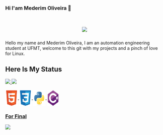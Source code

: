 ### Hi I'am Mederim Oliveira 👋
<h1 align="center">
          <a href="https://tenor.com/view/meme-anime-jojos-jojo-bizarre-gif-18202893"><img height="300px" src="https://tenor.com/view/meme-anime-jojos-jojo-bizarre-gif-18202893.gif"></a>
</h1>

Hello my name and Mederim Oliveira, I am an automation engineering student at UFMT, welcome to this git with my projects and a pinch of love for Linux.

<h2>Here Is My Status</h2>

<div>
      <a href="https://github.com/Mederim">
      <img height="150em" src="https://github-readme-stats.vercel.app/api?username=Mederim&show_icons=true&theme=dracula&include_all_commits=true&count_private=true"/>
      <img height="150em" src="https://github-readme-stats.vercel.app/api/top-langs/?username=Mederim&layout=compact&langs_count=7&theme=dracula"/>
</div>
  
<div style="display: inline_block"><br>
<img align="center" height="50" width="40" src="https://raw.githubusercontent.com/devicons/devicon/master/icons/html5/html5-original.svg">
<img align="center" height="50" width="40" src="https://raw.githubusercontent.com/devicons/devicon/master/icons/css3/css3-original.svg">
<img align="center"  height="50" width="40" src="https://raw.githubusercontent.com/devicons/devicon/master/icons/python/python-original.svg">
<img align="center" height="50" width="40" src="https://raw.githubusercontent.com/devicons/devicon/master/icons/csharp/csharp-original.svg">
</div>

<h3>For Final</h3>

<a href="https://gifs.alphacoders.com/gifs/view/35697"><img height="250px" src="https://giffiles.alphacoders.com/356/35697.gif"></a>
